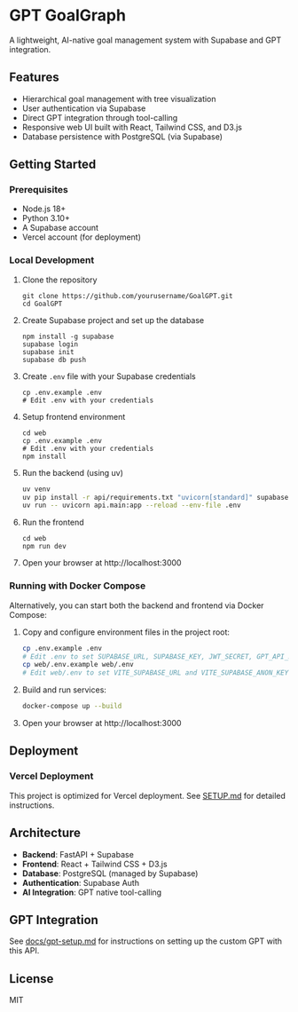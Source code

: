 # GPT GoalGraph

A lightweight, AI-native goal management system with Supabase and GPT integration.

## Features

- Hierarchical goal management with tree visualization
- User authentication via Supabase
- Direct GPT integration through tool-calling
- Responsive web UI built with React, Tailwind CSS, and D3.js
- Database persistence with PostgreSQL (via Supabase)

## Getting Started

### Prerequisites

- Node.js 18+
- Python 3.10+
- A Supabase account
- Vercel account (for deployment)

### Local Development

1. Clone the repository
   ```
   git clone https://github.com/yourusername/GoalGPT.git
   cd GoalGPT
   ```

2. Create Supabase project and set up the database
   ```
   npm install -g supabase
   supabase login
   supabase init
   supabase db push
   ```

3. Create `.env` file with your Supabase credentials
   ```
   cp .env.example .env
   # Edit .env with your credentials
   ```

4. Setup frontend environment
   ```
   cd web
   cp .env.example .env
   # Edit .env with your credentials
   npm install
   ```

5. Run the backend (using uv)
   ```bash
   uv venv
   uv pip install -r api/requirements.txt "uvicorn[standard]" supabase python-dotenv
   uv run -- uvicorn api.main:app --reload --env-file .env
   ```

6. Run the frontend
   ```
   cd web
   npm run dev
   ```

7. Open your browser at http://localhost:3000

### Running with Docker Compose

Alternatively, you can start both the backend and frontend via Docker Compose:

1. Copy and configure environment files in the project root:
   ```bash
   cp .env.example .env
   # Edit .env to set SUPABASE_URL, SUPABASE_KEY, JWT_SECRET, GPT_API_KEY, DEFAULT_USER_ID, FRONTEND_URL
   cp web/.env.example web/.env
   # Edit web/.env to set VITE_SUPABASE_URL and VITE_SUPABASE_ANON_KEY
   ```
2. Build and run services:
   ```bash
   docker-compose up --build
   ```
3. Open your browser at http://localhost:3000

## Deployment

### Vercel Deployment

This project is optimized for Vercel deployment. See [SETUP.md](SETUP.md) for detailed instructions.

## Architecture

- **Backend**: FastAPI + Supabase
- **Frontend**: React + Tailwind CSS + D3.js
- **Database**: PostgreSQL (managed by Supabase)
- **Authentication**: Supabase Auth
- **AI Integration**: GPT native tool-calling

## GPT Integration

See [docs/gpt-setup.md](docs/gpt-setup.md) for instructions on setting up the custom GPT with this API.

## License

MIT